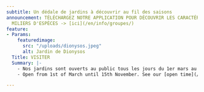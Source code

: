 ```yaml
---
subtitle: Un dédale de jardins à découvrir au fil des saisons
announcement: TÉLÉCHARGEZ NOTRE APPLICATION POUR DÉCOUVRIR LES CARACTÉRISTIQUES DE
  MILIERS D'ESPÈCES -> [ici](/en/info/groupes/)
feature:
- Params:
    featuredimage:
      src: "/uploads/dionysos.jpeg"
      alt: Jardin de Dionysos
  Title: VISITER
  Summary: |-
    - Nos jardins sont ouverts au public tous les jours du 1er mars au 15 novembre. Voir nos [horaires](/info/#horaires) d'ouverture et [tarifs](/info/#tarifs) d'entrée.
    - Open from 1st of March until 15th November. See our [open time](/info/#horaires) and [prices](/info/#tarifs).

---
```

